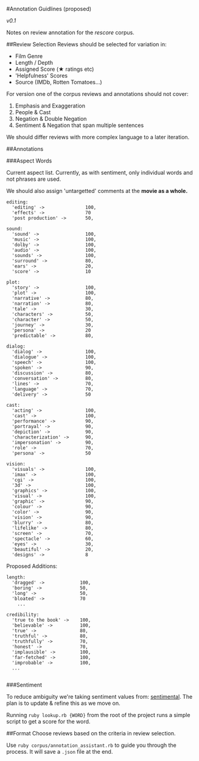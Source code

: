 #Annotation Guidlines (proposed)

*v0.1*

Notes on review annotation for the *rescore* corpus.

##Review Selection
Reviews should be selected for variation in:

* Film Genre
* Length / Depth
* Assigned Score (★ ratings etc)
* 'Helpfulness' Scores
* Source (IMDb, Rotten Tomatoes...)

For version one of the corpus reviews and annotations should not cover:

1. Emphasis and Exaggeration
2. People & Cast
3. Negation & Double Negation
4. Sentiment & Negation that span multiple sentences

We should differ reviews with more complex language to a later iteration.

##Annotations

###Aspect Words

Current aspect list. Currently, as with sentiment, only individual words and not phrases are used.

We should also assign 'untargetted' comments at the **movie as a whole.**

```
editing:
  'editing' ->               100,
  'effects' ->               70
  'post production' ->       50,
  
sound:
  'sound' ->                 100,
  'music' ->                 100,
  'dolby' ->                 100,
  'audio' ->                 100,
  'sounds' ->                100,
  'surround' ->              80,
  'ears' ->                  20,
  'score' ->                 10
  
plot:
  'story' ->                 100,
  'plot' ->                  100,
  'narrative' ->             80,
  'narration' ->             80,
  'tale' ->                  30,
  'characters' ->            50,
  'character' ->             50,
  'journey' ->               30,
  'persona' ->               20
  'predictable' ->           80,
  
dialog:
  'dialog' ->                100,
  'dialogue' ->              100,
  'speech' ->                100,
  'spoken' ->                90,
  'discussion' ->            80,
  'conversation' ->          80,
  'lines' ->                 70,
  'language' ->              70,
  'delivery' ->              50
  
cast:
  'acting' ->                100,
  'cast' ->                  100,
  'performance' ->           90,
  'portrayal' ->             90,
  'depiction' ->             90,
  'characterization' ->      90,
  'impersonation' ->         90,
  'role' ->                  70,
  'persona' ->               50
  
vision:
  'visuals' ->               100,
  'imax' ->                  100,
  'cgi' ->                   100,
  '3d' ->                    100,
  'graphics' ->              100,
  'visual' ->                100,
  'graphic' ->               90,
  'colour' ->                90,
  'color' ->                 90,
  'vision' ->                90,
  'blurry' ->                80,
  'lifelike' ->              80,
  'screen' ->                70,
  'spectacle' ->             60,
  'eyes' ->                  30,
  'beautiful' ->             20,
  'designs' ->               8  
```

Proposed Additions:

```
length:
  'dragged' ->             100,
  'boring' ->              50,
  'long' ->                50,
  'bloated' ->             70	
	...
	
credibility:
  'true to the book' ->    100,
  'believable' ->          100,
  'true' ->                80,
  'truthful' ->            80,
  'truthfully' ->          70,
  'honest' ->              70,
  'implausible' ->         100,
  'far-fetched' ->         100,
  'improbable' ->          100,
  ...
  
```

###Sentiment

To reduce ambiguity we're taking sentiment values from: [sentimental](https://github.com/7compass/sentimental/blob/master/lib/sentiwords.txt). The plan is to update & refine this as we move on.

Running `ruby lookup.rb {WORD}` from the root of the project runs a simple script to get a score for the word.

##Format
Choose reviews based on the criteria in review selection.

Use `ruby corpus/annotation_assistant.rb` to guide you through the process. It will save a `.json` file at the end.
